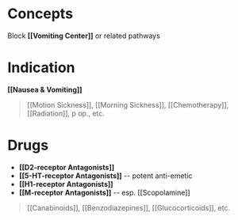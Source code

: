 # Concepts
Block **[[Vomiting Center]]** or related pathways

# Indication
**[[Nausea & Vomiting]]**
> [[Motion Sickness]], [[Morning Sickness]], [[Chemotherapy]], [[Radiation]], p op., etc.

# Drugs
- **[[D2-receptor Antagonists]]** 
- **[[5-HT-receptor Antagonists]]** -- potent anti-emetic
- **[[H1-receptor Antagonists]]**
- **[[M-receptor Antagonists]]** -- esp. [[Scopolamine]]
> [[Canabinoids]], [[Benzodiazepines]], [[Glucocorticoids]], etc.